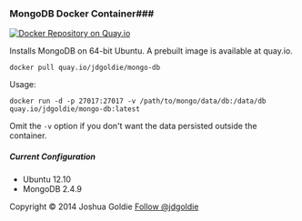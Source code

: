 ### MongoDB Docker Container###

[![Docker Repository on Quay.io](https://quay.io/repository/jdgoldie/mongo-db/status "Docker Repository on Quay.io")](https://quay.io/repository/jdgoldie/mongo-db)

Installs MongoDB on 64-bit Ubuntu.  A prebuilt image is available at quay.io.

    docker pull quay.io/jdgoldie/mongo-db

Usage:
    
    docker run -d -p 27017:27017 -v /path/to/mongo/data/db:/data/db quay.io/jdgoldie/mongo-db:latest

Omit the `-v` option if you don't want the data persisted outside the container.

##### Current Configuration #####

* Ubuntu 12.10
* MongoDB 2.4.9

Copyright &copy; 2014 Joshua Goldie <a href="https://twitter.com/jdgoldie" class="twitter-follow-button" data-show-count="false" data-dnt="true">Follow @jdgoldie</a>
<script>!function(d,s,id){var js,fjs=d.getElementsByTagName(s)[0],p=/^http:/.test(d.location)?'http':'https';if(!d.getElementById(id)){js=d.createElement(s);js.id=id;js.src=p+'://platform.twitter.com/widgets.js';fjs.parentNode.insertBefore(js,fjs);}}(document, 'script', 'twitter-wjs');</script>
